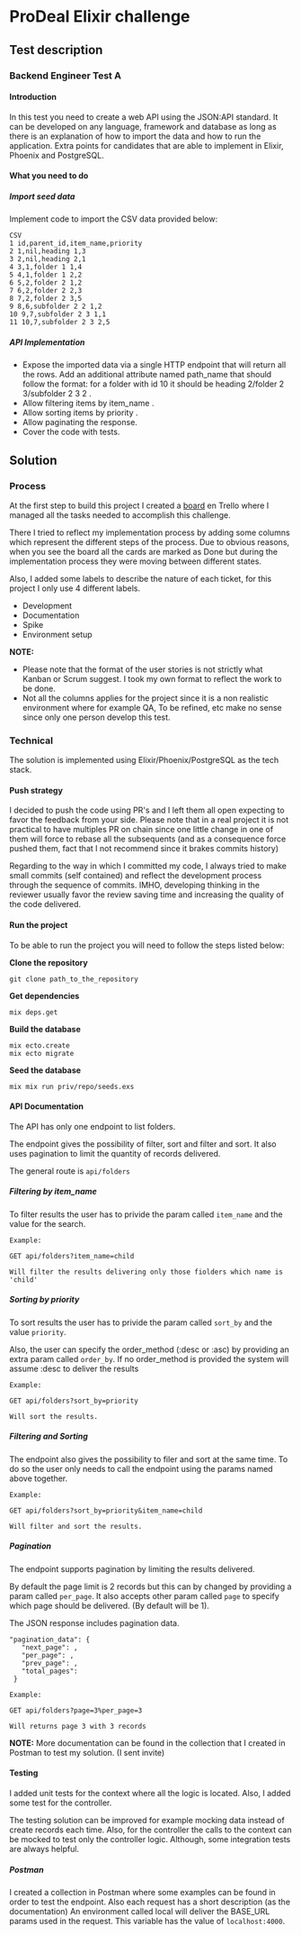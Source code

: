 # ProDeal Elixir challenge

## Test description

### Backend Engineer Test A

#### Introduction
In this test you need to create a web API using the JSON:API standard. It can be
developed on any language, framework and database as long as there is an explanation of
how to import the data and how to run the application. Extra points for candidates that are
able to implement in Elixir, Phoenix and PostgreSQL.

#### What you need to do

##### Import seed data

Implement code to import the CSV data provided below:


```
CSV
1 id,parent_id,item_name,priority
2 1,nil,heading 1,3
3 2,nil,heading 2,1
4 3,1,folder 1 1,4
5 4,1,folder 1 2,2
6 5,2,folder 2 1,2
7 6,2,folder 2 2,3
8 7,2,folder 2 3,5
9 8,6,subfolder 2 2 1,2
10 9,7,subfolder 2 3 1,1
11 10,7,subfolder 2 3 2,5
```

##### API Implementation

 - Expose the imported data via a single HTTP endpoint that will return all the rows. Add
an additional attribute named path_name that should follow the format: for a folder
with id 10 it should be heading 2/folder 2 3/subfolder 2 3 2 .
- Allow filtering items by item_name .
- Allow sorting items by priority .
- Allow paginating the response.
- Cover the code with tests.

## Solution

### Process

At the first step to build this project I created a [board](https://trello.com/b/XuRBKDXV/prodeal-elixir) en Trello where 
I managed all the tasks needed to accomplish this challenge.

There I tried to reflect my implementation process by adding some columns which represent the different steps of the process.
Due to obvious reasons, when you see the board all the cards are marked as Done but during the implementation process they were moving between different states.

Also, I added some labels to describe the nature of each ticket, for this project I only use 4 different labels.

- Development
- Documentation
- Spike
- Environment setup

**NOTE:** 
- Please note that the format of the user stories is not strictly what Kanban or Scrum suggest. I took my own format to reflect the work to be done.
- Not all the columns applies for the project since it is a non realistic environment where for example QA, To be refined, etc make no sense since only one person develop this test.

### Technical

The solution is implemented using Elixir/Phoenix/PostgreSQL as the tech stack.

#### Push strategy

I decided to push the code using PR's and I left them all open expecting to favor the feedback from your side. Please note that in a real project it is not practical to
have multiples PR on chain since one little change in one of them will force to rebase all the subsequents (and as a consequence force pushed them, fact that I not recommend since it brakes commits history)

Regarding to the way in which I committed my code, I always tried to make small commits (self contained) and reflect the development process through the sequence of commits.
IMHO, developing thinking in the reviewer usually favor the review saving time and increasing the quality of the code delivered.

#### Run the project

To be able to run the project you will need to follow the steps listed below:

**Clone the repository**
```
git clone path_to_the_repository
```

**Get dependencies**
```
mix deps.get
```

**Build the database**
```
mix ecto.create
mix ecto migrate
```
**Seed the database**
```
mix mix run priv/repo/seeds.exs
```

#### API Documentation

The API has only one endpoint to list folders.

The endpoint gives the possibility of filter, sort and filter and sort. It also uses pagination to limit the quantity of records delivered.

The general route is  ```api/folders```

##### Filtering by item_name

To filter results the user has to privide the param called ```item_name``` and the value for the search.

```
Example:

GET api/folders?item_name=child

Will filter the results delivering only those fiolders which name is 'child'
```

##### Sorting by priority

To sort results the user has to privide the param called ```sort_by``` and the value ```priority```.

Also, the user can specify the order_method (:desc or :asc) by providing an extra param called ```order_by```.
If no order_method is provided the system will assume :desc to deliver the results

```
Example:

GET api/folders?sort_by=priority

Will sort the results.
```

##### Filtering and Sorting

The endpoint also gives the possibility to filer and sort at the same time. To do so the user only needs to call the endpoint 
using the params named above together.

```
Example:

GET api/folders?sort_by=priority&item_name=child

Will filter and sort the results.
```

##### Pagination

The endpoint supports pagination by limiting the results delivered.

By default the page limit is 2 records but this can by changed by providing a param called ```per_page```.
It also accepts other param called ```page``` to specify which page should be delivered. (By default will be 1).

The JSON response includes pagination data.

```
"pagination_data": {
   "next_page": ,
   "per_page": ,
   "prev_page": ,
   "total_pages":
 }
```

```
Example:

GET api/folders?page=3%per_page=3

Will returns page 3 with 3 records
```

**NOTE:** More documentation can be found in the collection that I created in Postman to test my solution. (I sent invite)

#### Testing

I added unit tests for the context where all the logic is located. Also, I added some test for the controller.

The testing solution can be improved for example mocking data instead of create records each time. Also, for the controller the calls to the context can be mocked to test only the controller logic.
Although, some integration tests are always helpful.

##### Postman

I created a collection in Postman where some examples can be found in order to test the endpoint. Also each request has a short description (as the documentation)
An environment called local will deliver the BASE_URL params used in the request. This variable has the value of ```localhost:4000```.

